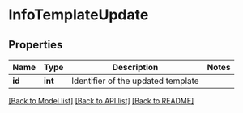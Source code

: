 # InfoTemplateUpdate


## Properties
Name | Type | Description | Notes
------------ | ------------- | ------------- | -------------
**id** | **int** | Identifier of the updated template | 


[[Back to Model list]](../../README.md#models) [[Back to API list]](../../README.md#available-methods) [[Back to README]](../../README.md)


